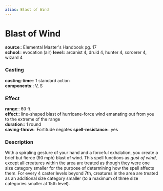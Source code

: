 ```yaml
---
alias: Blast of Wind
---
```


# Blast of Wind 

**source**:: Elemental Master's Handbook pg. 17  
**school**:: evocation (air)
**level**:: arcanist 4, druid 4, hunter 4, sorcerer 4, wizard 4

### Casting 

**casting-time**:: 1 standard action  
**components**:: V, S

### Effect 

**range**:: 60 ft.  
**effect**:: line-shaped blast of hurricane-force wind emanating out from you to the extreme of the range  
**duration**:: 1 round  
**saving-throw**:: Fortitude negates
**spell-resistance**:: yes

### Description 

With a spiraling gesture of your hand and a forceful exhalation, you create a brief but fierce (90 mph) blast of wind. This spell functions as *gust of wind*, except all creatures within the area are treated as though they were one size category smaller for the purpose of determining how the spell affects them. For every 4 caster levels beyond 7th, creatures in the area are treated as an additional size category smaller (to a maximum of three size categories smaller at 15th level).
